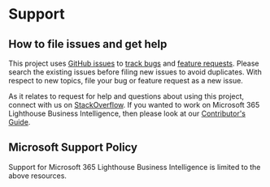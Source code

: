 # Support

## How to file issues and get help  

This project uses [GitHub issues][gh-issue] to [track bugs][gh-bug] and [feature requests][gh-feature]. Please search the existing issues before filing new issues to avoid duplicates. With respect to new topics, file your bug or feature request as a new issue.

As it relates to request for help and questions about using this project, connect with us on [StackOverflow][stackoverflow]. If you wanted to work on Microsoft 365 Lighthouse Business Intelligence, then please look at our [Contributor's Guide][contributor].

## Microsoft Support Policy  

Support for Microsoft 365 Lighthouse Business Intelligence is limited to the above resources.

[gh-issue]: https://github.com/microsoft/microsoft365-lighthouse-bi/issues/new/choose
[gh-bug]: https://github.com/microsoft/microsoft365-lighthouse-bi/issues/new?assignees=&labels=Issue-Bug&template=bug_report.md&title=
[gh-feature]: https://github.com/microsoft/microsoft365-lighthouse-bi/issues/new?assignees=&labels=Issue-Feature&template=Feature_Request.md&title=
[contributor]: https://github.com/microsoft/microsoft365-lighthouse-bi/blob/main/CONTRIBUTING.md
[stackoverflow]: https://stackoverflow.com/questions/tagged/microsoft365-lighthouse